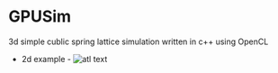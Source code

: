 # GPUSim
3d simple cublic spring lattice simulation written in c++ using OpenCL

- 2d example -
![atl text](https://raw.githubusercontent.com/SquireRoot/GPUSim/master/2Dexample.gif)
